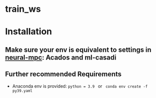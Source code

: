 # train_ws
# Installation
## Make sure your env is equivalent to settings in [neural-mpc](https://github.com/TUM-AAS/neural-mpc): Acados and ml-casadi
## Further recommended Requirements
- Anaconda env is provided: ```python = 3.9 ``` or
``` conda env create -f py39.yaml```